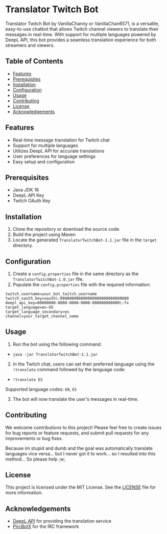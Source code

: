 # Translator Twitch Bot

Translator Twitch Bot by VanillaChanny or VanillaChan6571, is a versatile, easy-to-use chatbot that allows Twitch channel viewers to translate their messages in real-time. With support for multiple languages powered by DeepL API, this bot provides a seamless translation experience for both streamers and viewers.

## Table of Contents
- [Features](#features)
- [Prerequisites](#prerequisites)
- [Installation](#installation)
- [Configuration](#configuration)
- [Usage](#usage)
- [Contributing](#contributing)
- [License](#license)
- [Acknowledgements](#acknowledgements)

## Features
- Real-time message translation for Twitch chat
- Support for multiple languages
- Utilizes DeepL API for accurate translations
- User preferences for language settings
- Easy setup and configuration

## Prerequisites
- Java JDK 16
- DeepL API Key
- Twitch OAuth Key

## Installation
1. Clone the repository or download the source code.
2. Build the project using Maven
3. Locate the generated `TranslatorTwitchBot-1.1.jar` file in the `target` directory.

## Configuration
1. Create a `config.properties` file in the same directory as the `TranslatorTwitchBot-1.0.jar` file.
2. Populate the `config.properties` file with the required information:

```
twitch_username=your_bot_twitch_username
twitch_oauth_key=oauth\:000000000000000000000000000000
deepl_api_key=00000000-0000-0000-0000-000000000000\:fx 
target_language=en-US
target_language_secondary=es
channel=your_target_channel_name
```

## Usage
1. Run the bot using the following command:

- `java -jar TranslatorTwitchBot-1.1.jar`

2. In the Twitch chat, users can set their preferred language using the `!translate` command followed by the language code:

- `!translate ES`

Supported language codes: `EN`, `ES`

3. The bot will now translate the user's messages in real-time.

## Contributing
We welcome contributions to this project! Please feel free to create issues for bug reports or feature requests, and submit pull requests for any improvements or bug fixes.

Because im stupid and dumb and the goal was automatically translate languages vice versa... but I never got it to work... so I resulted into this method...
So please help ;w;

## License
This project is licensed under the MIT License. See the [LICENSE](LICENSE) file for more information.

## Acknowledgements
- [DeepL API](https://www.deepl.com/api.html) for providing the translation service
- [PircBotX](https://github.com/pircbotx/pircbotx) for the IRC framework
